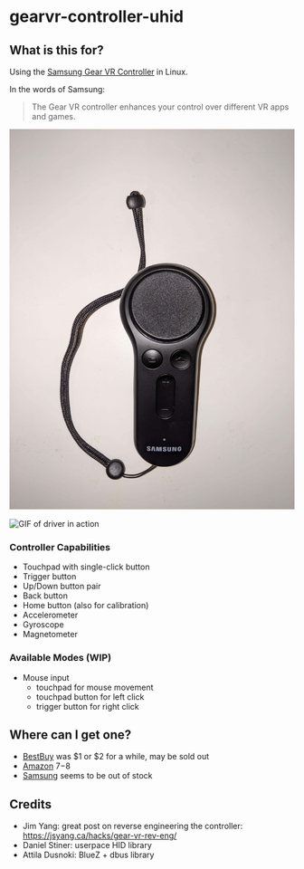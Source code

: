 # gearvr-controller-uhid

## What is this for?

Using the [Samsung Gear VR Controller](https://www.samsung.com/global/galaxy/gear-vr/) in Linux.

In the words of Samsung:

> The Gear VR controller enhances your control over different VR apps and games.

![Picture of controller taken with my phone](./gear.jpg)

![GIF of driver in action](./gear.gif)

### Controller Capabilities

* Touchpad with single-click button
* Trigger button
* Up/Down button pair
* Back button
* Home button (also for calibration)
* Accelerometer
* Gyroscope
* Magnetometer

### Available Modes (WIP)

* Mouse input 
    * touchpad for mouse movement
    * touchpad button for left click
    * trigger button for right click

## Where can I get one?
* [BestBuy](https://www.bestbuy.com/site/samsung-gear-vr-controller-black/5805800.p?ref=8575135&loc=e6141930f8d211e982de32e1bb81e18c0INT&acampID=e6141930f8d211e982de32e1bb81e18c0INT&skuId=5805800) was $1 or $2 for a while, may be sold out
* [Amazon](https://www.amazon.com/Samsung-ET-YO324BBEGUS-Gear-VR-Controller/dp/B06XHXRXP1/ref=sr_1_3?keywords=samsung+vr+controller&qid=1572577074&sr=8-3) $7-$8
* [Samsung](https://www.samsung.com/us/mobile/virtual-reality/gear-vr/vr-controller-et-yo324bbegus/) seems to be out of stock

## Credits

* Jim Yang: great post on reverse engineering the controller: https://jsyang.ca/hacks/gear-vr-rev-eng/
* Daniel Stiner: userpace HID library
* Attila Dusnoki: BlueZ + dbus library
